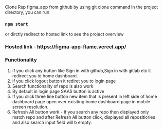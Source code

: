 Clone Rep figma_app from github by using git clone command
In the project directory, you can run:

### `npm start`
or dirctly redirect to hosted link to see the project overview
### Hosted link - https://figma-app-flame.vercel.app/
### Functionality
1. If you click any button like Sign in with github,Sign in with gitlab etc it redirect you to home dashboard.
2. if you click logout button it rediret you to login page
3. Search functionality of repo is also work
4. By default in login page SAAS button is active
5. If you click three line button new item that is present in left side of home dashboard page open over exisiting home dashboard page in mobile screen resolution.
6. Refresh All button work - If you search any repo then displayed only match repo and after Refresh All button click, displayed all repositiories and also search input field will b empty.




